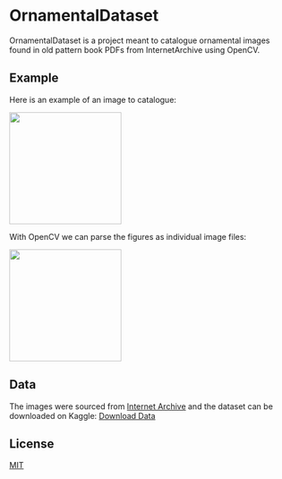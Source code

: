 # OrnamentalDataset

OrnamentalDataset is a project meant to catalogue ornamental images found in old pattern book PDFs from InternetArchive using OpenCV.

## Example

Here is an example of an image to catalogue:

<img src="https://github.com/iankonradjohnson/OrnamentalDataset/blob/master/img_138.png" width="200">

With OpenCV we can parse the figures as individual image files:

<img src="https://github.com/iankonradjohnson/OrnamentalDataset/blob/master/demo.png" width="200">

## Data

The images were sourced from [Internet Archive](https://archive.org/) and the dataset can be downloaded on Kaggle:
[Download Data](www.kaggle.com/dataset/6a4c425a0fa9048e93290bf8eca41bbf1ffb618fae7b745dd0bf6b50359ae4ee)


## License
[MIT](https://choosealicense.com/licenses/mit/)

